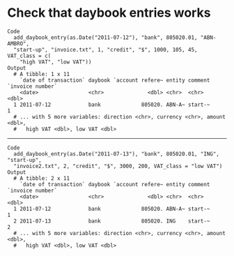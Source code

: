 # Check that daybook entries works

    Code
      add_daybook_entry(as.Date("2011-07-12"), "bank", 805020.01, "ABN-AMBRO",
      "start-up", "invoice.txt", 1, "credit", "$", 1000, 105, 45, VAT_class = c(
        "high VAT", "low VAT"))
    Output
      # A tibble: 1 x 11
        `date of transaction` daybook `account refere~ entity comment `invoice number`
        <date>                <chr>              <dbl> <chr>  <chr>              <dbl>
      1 2011-07-12            bank             805020. ABN-A~ start-~                1
      # ... with 5 more variables: direction <chr>, currency <chr>, amount <dbl>,
      #   high VAT <dbl>, low VAT <dbl>

---

    Code
      add_daybook_entry(as.Date("2011-07-13"), "bank", 805020.01, "ING", "start-up",
      "invoice2.txt", 2, "credit", "$", 3000, 200, VAT_class = "low VAT")
    Output
      # A tibble: 2 x 11
        `date of transaction` daybook `account refere~ entity comment `invoice number`
        <date>                <chr>              <dbl> <chr>  <chr>              <dbl>
      1 2011-07-12            bank             805020. ABN-A~ start-~                1
      2 2011-07-13            bank             805020. ING    start-~                2
      # ... with 5 more variables: direction <chr>, currency <chr>, amount <dbl>,
      #   high VAT <dbl>, low VAT <dbl>

